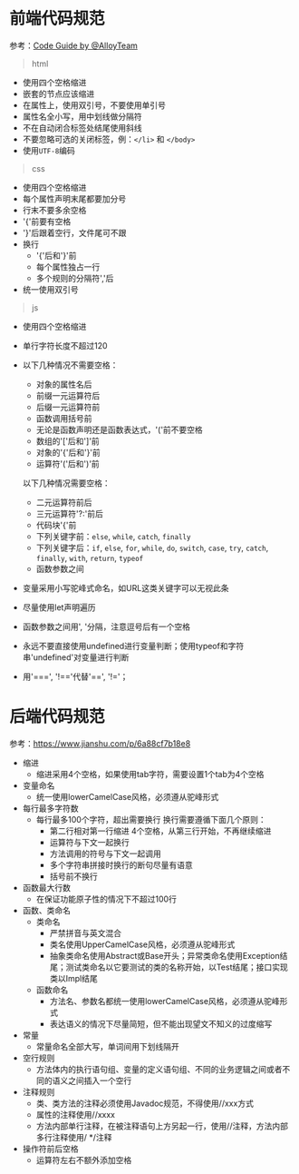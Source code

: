 # 前端代码规范

参考：[Code Guide by @AlloyTeam](http://alloyteam.github.io/CodeGuide/)

> html

- 使用四个空格缩进
- 嵌套的节点应该缩进
- 在属性上，使用双引号，不要使用单引号
- 属性名全小写，用中划线做分隔符
- 不在自动闭合标签处结尾使用斜线
- 不要忽略可选的关闭标签，例：`</li>` 和 `</body>`
- 使用`UTF-8`编码

> css

- 使用四个空格缩进
- 每个属性声明末尾都要加分号
- 行末不要多余空格
- '{'前要有空格
- '}'后跟着空行，文件尾可不跟
- 换行
  - '{'后和'}'前
  - 每个属性独占一行
  - 多个规则的分隔符','后
- 统一使用双引号

> js

- 使用四个空格缩进

- 单行字符长度不超过120

- 以下几种情况不需要空格：

  - 对象的属性名后
  - 前缀一元运算符后
  - 后缀一元运算符前
  - 函数调用括号前
  - 无论是函数声明还是函数表达式，'('前不要空格
  - 数组的'['后和']'前
  - 对象的'{'后和'}'前
  - 运算符'('后和')'前

  以下几种情况需要空格：

  - 二元运算符前后
  - 三元运算符'?:'前后
  - 代码块'{'前
  - 下列关键字前：`else`, `while`, `catch`, `finally`
  - 下列关键字后：`if`, `else`, `for`, `while`, `do`, `switch`, `case`, `try`, `catch`, `finally`, `with`, `return`, `typeof`
  - 函数参数之间

- 变量采用小写驼峰式命名，如URL这类关键字可以无视此条

- 尽量使用let声明遍历

- 函数参数之间用', '分隔，注意逗号后有一个空格

- 永远不要直接使用undefined进行变量判断；使用typeof和字符串'undefined'对变量进行判断

- 用'===', '!=='代替'==', '!='；



# 后端代码规范

参考：https://www.jianshu.com/p/6a88cf7b18e8

+ 缩进
  + 缩进采用4个空格，如果使用tab字符，需要设置1个tab为4个空格
+ 变量命名
  + 统一使用lowerCamelCase风格，必须遵从驼峰形式
+ 每行最多字符数
  + 每行最多100个字符，超出需要换行
    换行需要遵循下面几个原则：
      + 第二行相对第一行缩进 4个空格，从第三行开始，不再继续缩进
      + 运算符与下文一起换行
      + 方法调用的符号与下文一起调用
      + 多个字符串拼接时换行的断句尽量有语意
      + 括号前不换行
+ 函数最大行数 
  + 在保证功能原子性的情况下不超过100行 
+ 函数、类命名
  + 类命名
    + 严禁拼音与英文混合
    + 类名使用UpperCamelCase风格，必须遵从驼峰形式
    + 抽象类命名使用Abstract或Base开头；异常类命名使用Exception结尾；测试类命名以它要测试的类的名称开始，以Test结尾；接口实现类以Impl结尾
  + 函数命名
    + 方法名、参数名都统一使用lowerCamelCase风格，必须遵从驼峰形式
    + 表达语义的情况下尽量简短，但不能出现望文不知义的过度缩写
+ 常量
  + 常量命名全部大写，单词间用下划线隔开
+ 空行规则
  + 方法体内的执行语句组、变量的定义语句组、不同的业务逻辑之间或者不同的语义之间插入一个空行
+ 注释规则
  + 类、类方法的注释必须使用Javadoc规范，不得使用//xxx方式
  + 属性的注释使用//xxxx
  + 方法内部单行注释，在被注释语句上方另起一行，使用//注释，方法内部多行注释使用/ */注释
+ 操作符前后空格
  + 运算符左右不额外添加空格
